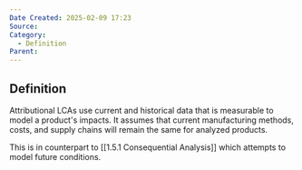 ```yaml
---
Date Created: 2025-02-09 17:23
Source: 
Category:
  - Definition
Parent:
---
```

## Definition
Attributional LCAs use current and historical data that is measurable to model a product's impacts. It assumes that current manufacturing methods, costs, and supply chains will remain the same for analyzed products.

This is in counterpart to [[1.5.1 Consequential Analysis]] which attempts to model future conditions.